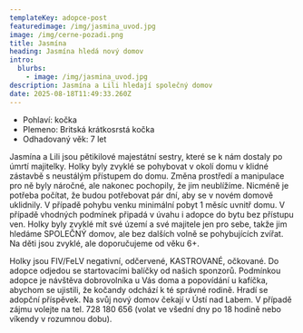 ```yaml
---
templateKey: adopce-post
featuredimage: /img/jasmina_uvod.jpg
image: /img/cerne-pozadi.png
title: Jasmína
heading: Jasmína hledá nový domov
intro:
  blurbs:
    - image: /img/jasmina_uvod.jpg
description: Jasmína a Lili hledají společný domov
date: 2025-08-18T11:49:33.260Z
---
```

* P﻿ohlaví: kočka
* P﻿lemeno: Britská krátkosrstá kočka
* O﻿dhadovaný věk: 7 let

Jasmína a Lili jsou pětikilové majestátní sestry, které se k nám dostaly po úmrtí majitelky. Holky byly zvyklé se pohybovat v okolí domu v klidné zástavbě s neustálým přístupem do domu. Změna prostředí a manipulace pro ně byly náročné, ale nakonec pochopily, že jim neublížíme. Nicméně je potřeba počítat, že budou potřebovat pár dní, aby se v novém domově uklidnily. V případě pohybu venku minimální pobyt 1 měsíc uvnitř domu. V případě vhodných podmínek připadá v úvahu i adopce do bytu bez přístupu ven. Holky byly zvyklé mít své území a své majitele jen pro sebe, takže jim hledáme SPOLEČNÝ domov, ale bez dalších volně se pohybujících zvířat. Na děti jsou zvyklé, ale doporučujeme od věku 6+. 

Holky jsou FIV/FeLV negativní, odčervené, KASTROVANÉ, očkované. Do adopce odjedou se startovacími balíčky od našich sponzorů. Podmínkou adopce je návštěva dobrovolníka u Vás doma a popovídání u kafíčka, abychom se ujistili, že kočandy odchází k té správné rodině. Hradí se adopční příspěvek. Na svůj nový domov čekají v Ústí nad Labem. V případě zájmu volejte na tel. 728 180 656 (volat ve všední dny po 18 hodině nebo víkendy v rozumnou dobu).